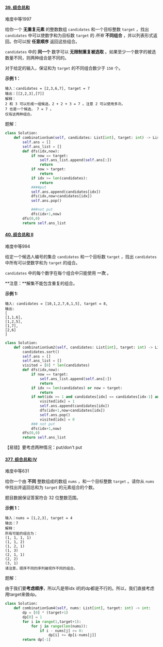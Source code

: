 #### [39. 组合总和](https://leetcode.cn/problems/combination-sum/)

难度中等1997

给你一个 **无重复元素** 的整数数组 `candidates` 和一个目标整数 `target` ，找出 `candidates` 中可以使数字和为目标数 `target` 的 *所有* **不同组合** ，并以列表形式返回。你可以按 **任意顺序** 返回这些组合。

`candidates` 中的 **同一个** 数字可以 **无限制重复被选取** 。如果至少一个数字的被选数量不同，则两种组合是不同的。 

对于给定的输入，保证和为 `target` 的不同组合数少于 `150` 个。

 

**示例 1：**

```
输入：candidates = [2,3,6,7], target = 7
输出：[[2,2,3],[7]]
解释：
2 和 3 可以形成一组候选，2 + 2 + 3 = 7 。注意 2 可以使用多次。
7 也是一个候选， 7 = 7 。
仅有这两种组合。
```

题解：

```python
class Solution:
    def combinationSum(self, candidates: List[int], target: int) -> List[List[int]]:
        self.ans = []
        self.ans_list = []
        def dfs(idx,now):
            if now == target:
                self.ans_list.append(self.ans[:])
                return 
            if now > target:
                return 
            if idx >= len(candidates):
                return 
            ####put
            self.ans.append(candidates[idx])
            dfs(idx,now+candidates[idx])
            self.ans.pop()

            ###not put
            dfs(idx+1,now)
        dfs(0,0)
        return self.ans_list

```

#### [40. 组合总和 II](https://leetcode.cn/problems/combination-sum-ii/)

难度中等994

给定一个候选人编号的集合 `candidates` 和一个目标数 `target` ，找出 `candidates` 中所有可以使数字和为 `target` 的组合。

`candidates` 中的每个数字在每个组合中只能使用 **一次** 。

**注意：**解集不能包含重复的组合。 

 

**示例 1:**

```
输入: candidates = [10,1,2,7,6,1,5], target = 8,
输出:
[
[1,1,6],
[1,2,5],
[1,7],
[2,6]
]
```

```python
class Solution:
    def combinationSum2(self, candidates: List[int], target: int) -> List[List[int]]:
        candidates.sort()
        self.ans = []
        self.ans_list = []
        visited = [0] * len(candidates)
        def dfs(idx,now):
            if now == target:
                self.ans_list.append(self.ans[:])
                return 
            if idx >= len(candidates) or now > target:
                return 
            if not(idx >= 1 and candidates[idx] == candidates[idx-1] and not visited[idx-1]): ###put
                visited[idx] = 1
                self.ans.append(candidates[idx])
                dfs(idx+1,now+candidates[idx])
                self.ans.pop()
                visited[idx] = 0
            ### not put
            dfs(idx+1,now)
        dfs(0,0)
        return self.ans_list
```

【易错】要考虑两种情况：put/don't put





#### [377. 组合总和 Ⅳ](https://leetcode-cn.com/problems/combination-sum-iv/)

难度中等631

给你一个由 **不同** 整数组成的数组 `nums` ，和一个目标整数 `target` 。请你从 `nums` 中找出并返回总和为 `target` 的元素组合的个数。

题目数据保证答案符合 32 位整数范围。

 

**示例 1：**

```
输入：nums = [1,2,3], target = 4
输出：7
解释：
所有可能的组合为：
(1, 1, 1, 1)
(1, 1, 2)
(1, 2, 1)
(1, 3)
(2, 1, 1)
(2, 2)
(3, 1)
请注意，顺序不同的序列被视作不同的组合。
```

题解：

由于我们要**考虑顺序**，所以凡是带idx i的的dp都是不行的。所以，我们直接考虑用target来做dp。

```python
class Solution:
    def combinationSum4(self, nums: List[int], target: int) -> int:
        dp = [0] * (target+1)
        dp[0] = 1
        for i in range(1,target+1):
            for j in range(len(nums)):
                if i - nums[j] >= 0:
                    dp[i] += dp[i-nums[j]]
        return dp[-1]
```

